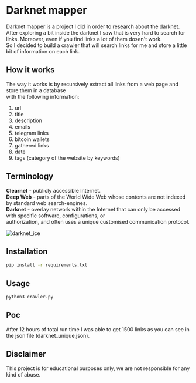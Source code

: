 # Darknet mapper

Darknet mapper is a project I did in order to research about the darknet.<br />
After exploring a bit inside the darknet I saw that is very hard to search for<br />
links. Moreover, even if you find links a lot of them dosen't work.<br />
So I decided to build a crawler that will search links for me and store a little bit of information on each link.<br />

## How it works

The way it works is by recursively extract all links from a web page and store them in a database<br />
with the following information:<br />

1. url<br />
2. title<br />
3. description<br />
4. emails<br />
5. telegram links<br />
6. bitcoin wallets<br />
7. gathered links<br />
8. date<br />
9. tags (category of the website by keywords)<br />

## Terminology

**Clearnet** - publicly accessible Internet.<br />
**Deep Web** - parts of the World Wide Web whose contents are not indexed by standard web search-engines.<br />
**Darknet** - overlay network within the Internet that can only be accessed with specific software, configurations, or <br />authorization, and often uses a unique customised communication protocol.

![darknet_ice](https://user-images.githubusercontent.com/58078857/79280206-7168d780-7eb8-11ea-90f9-16205992a004.png)

## Installation

```bash
pip install -r requirements.txt
```

## Usage

```bash
python3 crawler.py
```

## Poc

After 12 hours of total run time I was able to get 1500 links as you can see in the json file (darknet_unique.json).

## Disclaimer

This project is for educational purposes only, we are not responsible for any kind of abuse.
